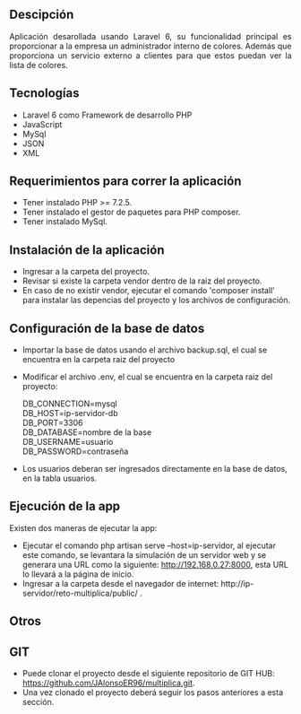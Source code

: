 ## Descipción

<p align="justify">
Aplicación desarollada usando Laravel 6, su funcionalidad principal es proporcionar a la empresa un administrador interno de colores. Además que proporciona un servicio externo a clientes para que estos puedan ver la lista de colores.
</p>

## Tecnologías

- Laravel 6 como Framework de desarrollo PHP
- JavaScript
- MySql
- JSON
- XML

## Requerimientos para correr la aplicación

- Tener instalado PHP >= 7.2.5.
- Tener instalado el gestor de paquetes para PHP composer.
- Tener instalado MySql.

## Instalación de la aplicación

- Ingresar a la carpeta del proyecto.
- Revisar si existe la carpeta vendor dentro de la raiz del proyecto.
- En caso de no existir vendor, ejecutar el comando 'composer install' para instalar
  las depencias del proyecto y los archivos de configuración.

## Configuración de la base de datos

- Importar la base de datos usando el archivo backup.sql, el cual se encuentra en la carpeta raiz del proyecto
- Modificar el archivo .env, el cual se encuentra en la carpeta raiz del proyecto:

    DB_CONNECTION=mysql <br>
    DB_HOST=ip-servidor-db <br>
    DB_PORT=3306 <br>
    DB_DATABASE=nombre de la base <br>
    DB_USERNAME=usuario <br>
    DB_PASSWORD=contraseña <br>
- Los usuarios deberan ser ingresados directamente en la base de datos, en la tabla usuarios.

## Ejecución de la app

Existen dos maneras de ejecutar la app:

- Ejecutar el comando php artisan serve –host=ip-servidor, al ejecutar este comando, se levantara la simulación de un servidor web y se generara una URL como la siguiente: http://192.168.0.27:8000, esta URL lo llevará a la página de inicio.
- Ingresar a la carpeta desde el navegador de internet: http://ip-servidor/reto-multiplica/public/ .

## Otros

## GIT

- Puede clonar el proyecto desde el siguiente repositorio de GIT HUB: https://github.com/JAlonsoER96/multiplica.git.
- Una vez clonado el proyecto deberá seguir los pasos anteriores a esta sección.

